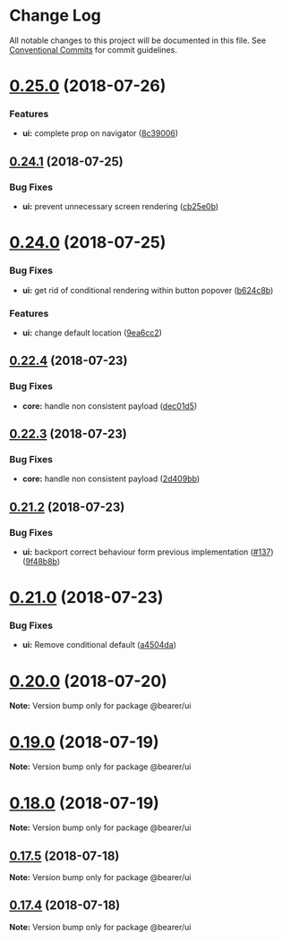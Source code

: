 # Change Log

All notable changes to this project will be documented in this file.
See [Conventional Commits](https://conventionalcommits.org) for commit guidelines.

<a name="0.25.0"></a>
# [0.25.0](https://github.com/ionic-team/stencil-component-starter/compare/v0.24.1...v0.25.0) (2018-07-26)


### Features

* **ui:** complete prop on navigator ([8c39006](https://github.com/ionic-team/stencil-component-starter/commit/8c39006))




<a name="0.24.1"></a>
## [0.24.1](https://github.com/ionic-team/stencil-component-starter/compare/v0.24.0...v0.24.1) (2018-07-25)


### Bug Fixes

* **ui:** prevent unnecessary screen rendering ([cb25e0b](https://github.com/ionic-team/stencil-component-starter/commit/cb25e0b))




<a name="0.24.0"></a>
# [0.24.0](https://github.com/ionic-team/stencil-component-starter/compare/v0.23.2...v0.24.0) (2018-07-25)


### Bug Fixes

* **ui:** get rid of conditional rendering within button popover ([b624c8b](https://github.com/ionic-team/stencil-component-starter/commit/b624c8b))


### Features

* **ui:** change default location ([9ea6cc2](https://github.com/ionic-team/stencil-component-starter/commit/9ea6cc2))




<a name="0.22.4"></a>
## [0.22.4](https://github.com/ionic-team/stencil-component-starter/compare/v0.22.2...v0.22.4) (2018-07-23)


### Bug Fixes

* **core:** handle non consistent payload ([dec01d5](https://github.com/ionic-team/stencil-component-starter/commit/dec01d5))




<a name="0.22.3"></a>
## [0.22.3](https://github.com/ionic-team/stencil-component-starter/compare/v0.22.3-0...v0.22.3) (2018-07-23)


### Bug Fixes

* **core:** handle non consistent payload ([2d409bb](https://github.com/ionic-team/stencil-component-starter/commit/2d409bb))




<a name="0.21.2"></a>
## [0.21.2](https://github.com/ionic-team/stencil-component-starter/compare/v0.21.1...v0.21.2) (2018-07-23)


### Bug Fixes

* **ui:** backport correct behaviour form previous implementation ([#137](https://github.com/ionic-team/stencil-component-starter/issues/137)) ([9f48b8b](https://github.com/ionic-team/stencil-component-starter/commit/9f48b8b))




<a name="0.21.0"></a>
# [0.21.0](https://github.com/ionic-team/stencil-component-starter/compare/v0.20.2...v0.21.0) (2018-07-23)


### Bug Fixes

* **ui:** Remove conditional default ([a4504da](https://github.com/ionic-team/stencil-component-starter/commit/a4504da))




<a name="0.20.0"></a>
# [0.20.0](https://github.com/ionic-team/stencil-component-starter/compare/v0.19.1...v0.20.0) (2018-07-20)




**Note:** Version bump only for package @bearer/ui

<a name="0.19.0"></a>
# [0.19.0](https://github.com/ionic-team/stencil-component-starter/compare/v0.18.0...v0.19.0) (2018-07-19)




**Note:** Version bump only for package @bearer/ui

<a name="0.18.0"></a>
# [0.18.0](https://github.com/ionic-team/stencil-component-starter/compare/v0.17.5...v0.18.0) (2018-07-19)




**Note:** Version bump only for package @bearer/ui

<a name="0.17.5"></a>
## [0.17.5](https://github.com/ionic-team/stencil-component-starter/compare/v0.17.4...v0.17.5) (2018-07-18)




**Note:** Version bump only for package @bearer/ui

<a name="0.17.4"></a>
## [0.17.4](https://github.com/ionic-team/stencil-component-starter/compare/v0.17.3...v0.17.4) (2018-07-18)




**Note:** Version bump only for package @bearer/ui
